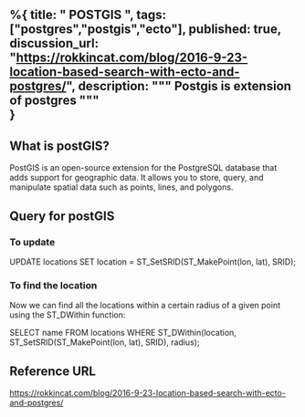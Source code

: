 %{
  title: " POSTGIS ",
  tags: ["postgres","postgis","ecto"],
  published: true,
  discussion_url: "https://rokkincat.com/blog/2016-9-23-location-based-search-with-ecto-and-postgres/",
  description: """
  Postgis is extension of postgres
  """  
}
---

## What is postGIS?

PostGIS is an open-source extension for the PostgreSQL database that adds support for geographic data. It allows you to store, query, and manipulate spatial data such as points, lines, and polygons.

## Query for postGIS

### To update

UPDATE locations SET location = ST_SetSRID(ST_MakePoint(lon, lat), SRID);

### To find the location
 Now we can find all the locations within a certain radius of a given point using the ST_DWithin function:

 SELECT name FROM locations
WHERE ST_DWithin(location, ST_SetSRID(ST_MakePoint(lon, lat), SRID), radius);

## Reference URL 
   https://rokkincat.com/blog/2016-9-23-location-based-search-with-ecto-and-postgres/
